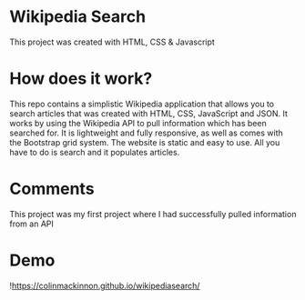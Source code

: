 # Wikipedia Search

This project was created with HTML, CSS & Javascript

# How does it work?

This repo contains a simplistic Wikipedia application that allows you to search articles that was created with HTML, CSS, JavaScript and JSON. It works by using the Wikipedia API to pull information which has been searched for. It is lightweight and fully responsive, as well as comes with the Bootstrap grid system. The website is static and easy to use. All you have to do is search and it populates articles.

# Comments

This project was my first project where I had successfully pulled information from an API

# Demo

!https://colinmackinnon.github.io/wikipediasearch/
